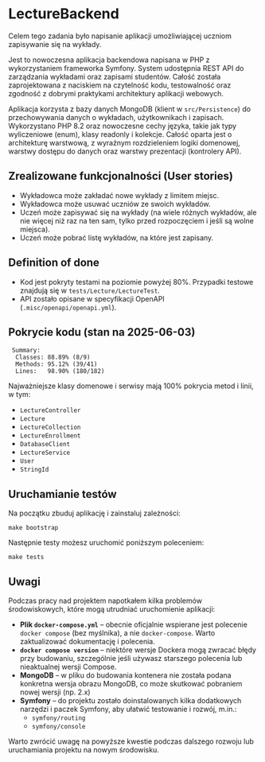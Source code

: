 # LectureBackend

Celem tego zadania było napisanie aplikacji umożliwiającej uczniom zapisywanie się na wykłady.

Jest to nowoczesna aplikacja backendowa napisana w PHP z wykorzystaniem frameworka Symfony. System udostępnia REST API do zarządzania wykładami oraz zapisami studentów. Całość została zaprojektowana z naciskiem na czytelność kodu, testowalność oraz zgodność z dobrymi praktykami architektury aplikacji webowych.

Aplikacja korzysta z bazy danych MongoDB (klient w `src/Persistence`) do przechowywania danych o wykładach, użytkownikach i zapisach. Wykorzystano PHP 8.2 oraz nowoczesne cechy języka, takie jak typy wyliczeniowe (enum), klasy readonly i kolekcje. Całość oparta jest o architekturę warstwową, z wyraźnym rozdzieleniem logiki domenowej, warstwy dostępu do danych oraz warstwy prezentacji (kontrolery API).

## Zrealizowane funkcjonalności (User stories)
* Wykładowca może zakładać nowe wykłady z limitem miejsc.
* Wykładowca może usuwać uczniów ze swoich wykładów.
* Uczeń może zapisywać się na wykłady (na wiele różnych wykładów, ale nie więcej niż raz na ten sam, tylko przed rozpoczęciem i jeśli są wolne miejsca).
* Uczeń może pobrać listę wykładów, na które jest zapisany.

## Definition of done
* Kod jest pokryty testami na poziomie powyżej 80%. Przypadki testowe znajdują się w `tests/Lecture/LectureTest`.
* API zostało opisane w specyfikacji OpenAPI (`.misc/openapi/openapi.yml`).

## Pokrycie kodu (stan na 2025-06-03)

```
 Summary:
  Classes: 88.89% (8/9)
  Methods: 95.12% (39/41)
  Lines:   98.90% (180/182)
```

Najważniejsze klasy domenowe i serwisy mają 100% pokrycia metod i linii, w tym:
- `LectureController`
- `Lecture`
- `LectureCollection`
- `LectureEnrollment`
- `DatabaseClient`
- `LectureService`
- `User`
- `StringId`

## Uruchamianie testów

Na początku zbuduj aplikację i zainstaluj zależności:
```
make bootstrap
```
Następnie testy możesz uruchomić poniższym poleceniem:
```
make tests
```

## Uwagi

Podczas pracy nad projektem napotkałem kilka problemów środowiskowych, które mogą utrudniać uruchomienie aplikacji:

- **Plik `docker-compose.yml`** – obecnie oficjalnie wspierane jest polecenie `docker compose` (bez myślnika), a nie `docker-compose`. Warto zaktualizować dokumentację i polecenia.
- **`docker compose version`** – niektóre wersje Dockera mogą zwracać błędy przy budowaniu, szczególnie jeśli używasz starszego polecenia lub nieaktualnej wersji Compose.
- **MongoDB** – w pliku do budowania kontenera nie została podana konkretna wersja obrazu MongoDB, co może skutkować pobraniem nowej wersji (np. 2.x)
- **Symfony** – do projektu zostało doinstalowanych kilka dodatkowych narzędzi i paczek Symfony, aby ułatwić testowanie i rozwój, m.in.:
  - `symfony/routing`
  - `symfony/console`

Warto zwrócić uwagę na powyższe kwestie podczas dalszego rozwoju lub uruchamiania projektu na nowym środowisku.
